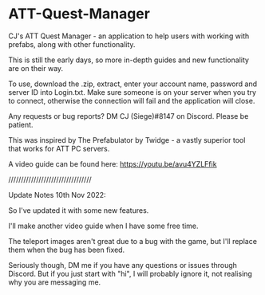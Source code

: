 # ATT-Quest-Manager
CJ's ATT Quest Manager -  an application to help users with working with prefabs, along with other functionality.

This is still the early days, so more in-depth guides and new functionality are on their way.

To use, download the .zip, extract, enter your account name, password and server ID into Login.txt.
Make sure someone is on your server when you try to connect, otherwise the connection will fail and the application will close.

Any requests or bug reports? DM  CJ (Siege)#8147  on Discord. Please be patient.

This was inspired by The Prefabulator by Twidge - a vastly superior tool that works for ATT PC servers.

A video guide can be found here: https://youtu.be/avu4YZLFfik

/////////////////////////////////

Update Notes 10th Nov 2022:

So I've updated it with some new features. 

I'll make another video guide when I have some free time. 

The teleport images aren't great due to a bug with the game, but I'll replace them when the bug has been fixed.

Seriously though, DM me if you have any questions or issues through Discord. But if you just start with "hi", I will probably ignore it, not realising why you are messaging me.

